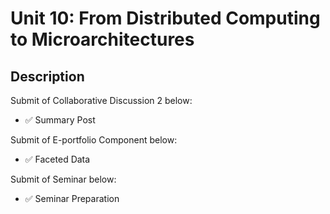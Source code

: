 # Unit 10: From Distributed Computing to Microarchitectures

## Description

Submit of Collaborative Discussion 2 below:
- ✅ Summary Post

Submit of E-portfolio Component below:
- ✅ Faceted Data

Submit of Seminar below:
- ✅ Seminar Preparation

